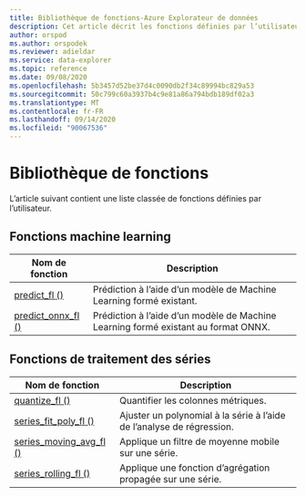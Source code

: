 ```yaml
---
title: Bibliothèque de fonctions-Azure Explorateur de données
description: Cet article décrit les fonctions définies par l’utilisateur qui étendent les fonctionnalités d’Azure Explorateur de données.
author: orspod
ms.author: orspodek
ms.reviewer: adieldar
ms.service: data-explorer
ms.topic: reference
ms.date: 09/08/2020
ms.openlocfilehash: 5b3457d52be37d4c0090db2f34c89994bc829a53
ms.sourcegitcommit: 50c799c60a3937b4c9e81a86a794bdb189df02a3
ms.translationtype: MT
ms.contentlocale: fr-FR
ms.lasthandoff: 09/14/2020
ms.locfileid: "90067536"
---
```

# <a name="functions-library"></a>Bibliothèque de fonctions

L’article suivant contient une liste classée de fonctions définies par l’utilisateur.

## <a name="machine-learning-functions"></a>Fonctions machine learning

|Nom de fonction     |Description                                          |
|-------------------------|--------------------------------------------------------|
|[predict_fl ()](predict-fl.md)|Prédiction à l’aide d’un modèle de Machine Learning formé existant. |
|[predict_onnx_fl ()](predict-onnx-fl.md)| Prédiction à l’aide d’un modèle de Machine Learning formé existant au format ONNX. |

## <a name="series-processing-functions"></a>Fonctions de traitement des séries

|Nom de fonction     |Description                                          |
|-------------------------|--------------------------------------------------------|
|[quantize_fl ()](quantize-fl.md)|Quantifier les colonnes métriques. |
|[series_fit_poly_fl ()](series-fit-poly-fl.md)|Ajuster un polynomial à la série à l’aide de l’analyse de régression. |
|[series_moving_avg_fl ()](series-moving-avg-fl.md)|Applique un filtre de moyenne mobile sur une série. |
|[series_rolling_fl ()](series-rolling-fl.md)|Applique une fonction d’agrégation propagée sur une série. |
